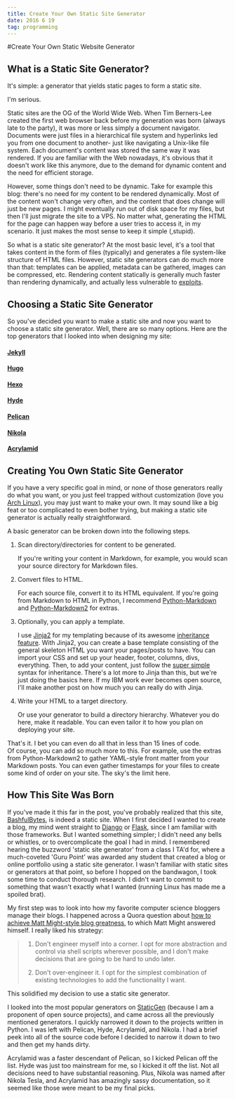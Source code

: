 ```yaml
---
title: Create Your Own Static Site Generator
date: 2016 6 19
tag: programming
---
```


#Create Your Own Static Website Generator

## What is a Static Site Generator?
It's simple: a generator that yields static pages to form a 
static site.  
  
I'm serious.  
  
Static sites are the OG of the World Wide Web. When Tim 
Berners-Lee created the first web browser back before my 
generation was born (always late to the party), it was 
more or less simply a document navigator. Documents 
were just files in a hierarchical file system and hyperlinks 
led you from one document to another- just like navigating 
a Unix-like file system. Each document's content was stored 
the same way it was rendered. If you are familiar with the Web 
nowadays, it's obvious that it doesn't work like this 
anymore, due to the demand for dynamic content and 
the need for efficient storage.  
  
However, some things don't need to be dynamic. Take for 
example this blog: there's no need for 
my content to be rendered dynamically. Most of the content
won't change very often, and the content that does change
will just be new pages. I might eventually run out 
of disk space for my files, but then I'll just migrate 
the site to a VPS. No matter what, generating the HTML 
for the page can happen way before a user tries to access
it, in my scenario. It just makes the most sense to keep 
it simple (,stupid).  
  
So what is a static site generator? At the most basic 
level, it's a tool that takes content in the form of 
files (typically) and generates a file system-like 
structure of HTML files. However, static site generators 
can do much more than that: templates can be applied, metadata 
can be gathered, images can be compressed, etc. Rendering 
content statically is generally much faster than rendering 
dynamically, and actually less vulnerable to 
[exploits](https://hackertarget.com/attacking-wordpress/).


## Choosing a Static Site Generator
So you've decided you want to make a static site and now
you want to choose a static site generator. Well, there are
so many options. Here are the top generators that I looked 
into when designing my site:  
  
#### [Jekyll](https://jekyllrb.com/)
#### [Hugo](https://gohugo.io/)
#### [Hexo](https://hexo.io/)
#### [Hyde](http://hyde.github.io/)
#### [Pelican](http://blog.getpelican.com/)
#### [Nikola](https://getnikola.com/)
#### [Acrylamid](https://posativ.org/acrylamid/)

## Creating You Own Static Site Generator
If you have a very specific goal in mind, or none of those 
generators really do what you want, or you just feel trapped 
without customization (love you 
[Arch Linux](https://www.archlinux.org/)), you may 
just want to make your own. It may sound like a big feat or 
too complicated to even bother trying, but making a static 
site generator is actually really straightforward. 

A basic generator can 
be broken down into the following steps.  
  
1.  Scan directory/directories for content to be generated.  
  
    If you're writing your content in Markdown, for example, you would
    scan your source directory for Markdown files.
  
2.  Convert files to HTML.  
  
    For each source file, convert it to its HTML equivalent. If you're 
    going from Markdown to HTML in Python, I recommend 
    [Python-Markdown](https://pythonhosted.org/Markdown/) and
    [Python-Markdown2](https://github.com/trentm/python-markdown2) 
    for extras.  
  
3.  Optionally, you can apply a template.  
  
    I use [Jinja2](http://jinja.pocoo.org/) for my templating 
    because of its awesome 
    [inheritance feature](http://jinja.pocoo.org/docs/dev/templates/#template-inheritance).
    With Jinja2, you can create a base template consisting of the general 
    skeleton HTML you want your pages/posts to have. You can import your CSS and 
    set up your header, footer, columns, divs, everything. Then, to add your 
    content, just follow the 
    [super simple](http://jinja.pocoo.org/docs/dev/templates/#child-template) 
    syntax for inheritance. There's a lot more to Jinja than this, but we're 
    just doing the basics here. If my IBM work ever becomes open source, I'll 
    make another post on how much you can really do with Jinja.
  
4.  Write your HTML to a target directory.  
  
    Or use your generator to build a directory hierarchy. Whatever you do here, 
    make it readable. You can even tailor it to how you plan on deploying 
    your site.  
  
That's it. I bet you can even do all that in less than 15 lines of code.  
Of course, you can add so much more to this. For example, use the extras from 
Python-Markdown2 to gather YAML-style front matter from your Markdown posts. 
You can even gather timestamps for your files to create some kind of order 
on your site. The sky's the limit here.  

## How This Site Was Born
If you've made it this far in the post, you've probably
realized that this site, [BashfulBytes](http://bashfulbytes.com/),
is indeed a static site. When I first decided I wanted to 
create a blog, my mind went straight to 
[Django](https://www.djangoproject.com/) or 
[Flask](http://flask.pocoo.org/),
since I am familiar with those frameworks. But I wanted 
something simpler; I didn't need any bells or whistles, or to
overcomplicate the goal I had in mind. I remembered hearing 
the buzzword 'static site generator' from a class I TA'd for,
where a much-coveted 'Guru Point' was awarded any student 
that created a blog or online portfolio using a static site 
generator. I wasn't familiar with static sites or generators 
at that point, so before I hopped on the bandwagon, I 
took some time to conduct thorough 
research. I didn't want to commit to something that 
wasn't exactly what I wanted (running Linux has made me a 
spoiled brat).
  
My first step was to look into how my 
favorite computer science bloggers manage their blogs. 
I happened across a Quora question about [how to achieve 
Matt Might-style blog greatness](https://www.quora.com/How-do-I-create-a-simple-and-clean-blog-like-matt-might-net), to which Matt Might 
answered himself. I really liked his strategy:  
  
> 1. Don't engineer myself into a corner. I opt for more abstraction
> and control via shell scripts wherever possible, and I don't 
> make decisions that are going to be hard to undo later.
>  
> 2. Don't over-engineer it.  I opt for the simplest combination 
> of existing technologies to add the functionality I want.

This solidified my decision to use a static site generator.  
  
I looked into the most 
popular generators on [StaticGen](https://www.staticgen.com/)
(because I am a proponent of open source projects), and 
came across all the previously mentioned generators. I 
quickly narrowed it down to the projects written in 
Python. I was left with Pelican, Hyde, Acrylamid,
and Nikola. I had a brief peek into all of the source code 
before I decided to narrow it down to two and then get 
my hands dirty.

Acrylamid was a faster descendant of Pelican, so I 
kicked Pelican off the list. Hyde was just too 
mainstream for me, so I kicked it off the list. Not 
all decisions need to have substantial reasoning. Plus, 
Nikola was named after Nikola Tesla, and Acrylamid has 
amazingly sassy documentation, so it seemed like those 
were meant to be my final picks.  
